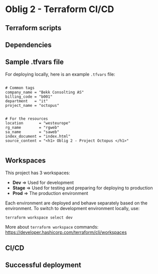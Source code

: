 # Oblig 2 - Terraform CI/CD

## Terraform scripts

## Dependencies

## Sample .tfvars file
For deploying locally, here is an example `.tfvars` file:

```env

# Common tags
company_name = "Bekk Consolting AS"
billing_code = "b001"
department   = "it"
project_name = "octopus"


# For the resources
location       = "westeurope"
rg_name        = "rgweb"
sa_name        = "saweb"
index_document = "index.html"
source_content = "<h1> Oblig 2 - Project Octopus </h1>"


```

## Workspaces 

This project has 3 workspaces:

- **Dev** => Used for development 
- **Stage** => Used for testing and preparing for deploying to production 
- **Prod** => The production environment

Each environment are deployed and behave separately based on the environment. 
To switch to development environment locally, use: 

```terminal
terraform workspace select dev
```

More about `terraform workspace` commands:
https://developer.hashicorp.com/terraform/cli/workspaces 

## CI/CD

## Successful deployment
